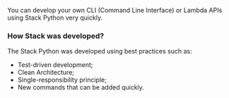 
You can develop your own CLI (Command Line Interface) or Lambda APIs using Stack Python very quickly.

### **How Stack was developed?**
The Stack Python was developed using best practices such as:

- Test-driven development;
- Clean Architecture;
- Single-responsibility principle;
- New commands that can be added quickly.
